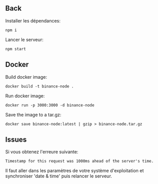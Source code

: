 ## Back

Installer les dépendances:
```
npm i
```

Lancer le serveur:
```
npm start
```

## Docker

Build docker image:
```
docker build -t binance-node .
```

Run docker image:
```
docker run -p 3000:3000 -d binance-node
```

Save the image to a tar.gz:
```
docker save binance-node:latest | gzip > binance-node.tar.gz
```

## Issues

Si vous obtenez l'erreure suivante:
```
Timestamp for this request was 1000ms ahead of the server's time.
```
Il faut aller dans les paramètres de votre système d'exploitation et synchroniser 'date & time' puis relancer le serveur.